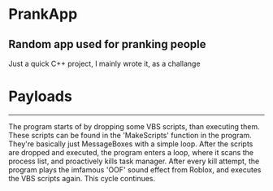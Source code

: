 # PrankApp
Random app used for pranking people
-----------------------------------
Just a quick C++ project, I mainly wrote it, as a challange
# Payloads
-----------------------------------
The program starts of by dropping some VBS scripts, than executing them.
These scripts can be found in the 'MakeScripts' function in the program. They're basically just MessageBoxes with a simple loop.
After the scripts are dropped and executed, the program enters a loop, where it scans the process list, and proactively kills task manager.
After every kill attempt, the program plays the imfamous 'OOF' sound effect from Roblox, and executes the VBS scripts again.
This cycle continues.
